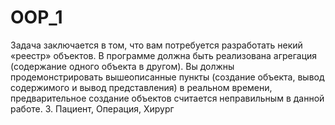 # OOP_1
Задача заключается в том, что вам потребуется разработать некий «реестр» объектов. 
В программе должна быть реализована агрегация (содержание одного объекта в другом). 
Вы должны продемонстрировать вышеописанные пункты (создание объекта, вывод содержимого и вывод представления) в реальном времени,
предварительное создание объектов считается неправильным в данной работе. 
3. Пациент, Операция, Хирург

